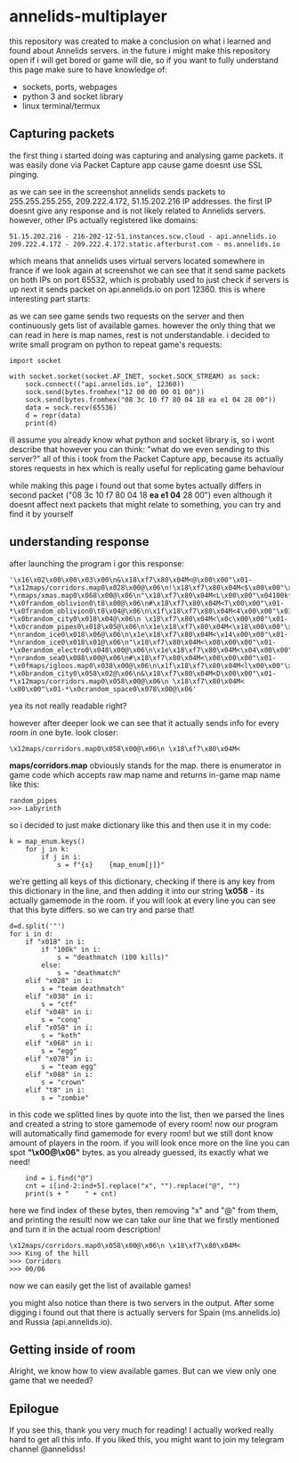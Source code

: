 # annelids-multiplayer
this repository was created to make a conclusion on what i learned and found about Annelids servers.
in the future i might make this repository open if i will get bored or game will die, so if you want to fully understand this page make sure to have knowledge of:
- sockets, ports, webpages
- python 3 and socket library
- linux terminal/termux
## Capturing packets
the first thing i started doing was capturing and analysing game packets. it was easily done via Packet Capture app cause game doesnt use SSL pinging.

as we can see in the screenshot annelids sends packets to 255.255.255.255, 209.222.4.172, 51.15.202.216 IP addresses.
the first IP doesnt give any response and is not likely related to Annelids servers. however, other IPs actually registered like domains:
```
51.15.202.216 - 216-202-12-51.instances.scw.cloud - api.annelids.io
209.222.4.172 - 209.222.4.172.static.afterburst.com - ms.annelids.io
```
which means that annelids uses virtual servers located somewhere in france
if we look again at screenshot we can see that it send same packets on both IPs on port 65532, which is probably used to just check if servers is up
next it sends packet on api.annelids.io on port 12360. this is where interesting part starts:

as we can see game sends two requests on the server and then continuously gets list of available games. however the only thing that we can read in here is map names, rest is not understandable.
i decided to write small program on python to repeat game's requests:
```
import socket

with socket.socket(socket.AF_INET, socket.SOCK_STREAM) as sock:
	sock.connect(("api.annelids.io", 12360))
	sock.send(bytes.fromhex("12 00 00 00 01 00"))
	sock.send(bytes.fromhex("08 3c 10 f7 80 04 18 ea e1 04 28 00"))
	data = sock.recv(65536)
	d = repr(data)
	print(d)
```
ill assume you already know what python and socket library is, so i wont describe that
however you can think: "what do we even sending to this server?"
all of this i took from the Packet Capture app, because its actually stores requests in hex which is really useful for replicating game behaviour 

while making this page i found out that some bytes actually differs in second packet ("08 3c 10 f7 80 04 18 **ea e1 04** 28 00")
even although it doesnt affect next packets that might relate to something, you can try and find it by yourself
## understanding response
after launching the program i gor this response:
```
'\x16\x02\x00\x00\x03\x00\n&\x18\xf7\x80\x04M<@\x00\x00"\x01-*\x12maps/corridors.map0\x028\x00@\x06\n!\x18\xf7\x80\x04M<$\x00\x00"\x01-*\rmaps/xmas.map0\x068\x00@\x06\n"\x18\xf7\x80\x04M<L\x00\x00"\x04100k*\x0bmaps/2D.map0\x018\x04@\x06\n#\x18\xf7\x80\x04M<,\x00\x00"\x01-*\x0frandom_oblivion0\t8\x00@\x06\n#\x18\xf7\x80\x04M<T\x00\x00"\x01-*\x0frandom_oblivion0\t8\x04@\x06\n\x1f\x18\xf7\x80\x04M<4\x00\x00"\x01-*\x0brandom_city0\x018\x04@\x06\n \x18\xf7\x80\x04M<\x0c\x00\x00"\x01-*\x0crandom_pipes0\x018\x05@\x06\n\x1e\x18\xf7\x80\x04M<\x18\x00\x00"\x01-*\nrandom_ice0\x018\x06@\x06\n\x1e\x18\xf7\x80\x04M<\x14\x00\x00"\x01-*\nrandom_ice0\x018\x01@\x06\n"\x18\xf7\x80\x04M<\x08\x00\x00"\x01-*\x0erandom_electro0\x048\x00@\x06\n\x1e\x18\xf7\x80\x04M<\x04\x00\x00"\x01-*\nrandom_sea0\x088\x00@\x06\n#\x18\xf7\x80\x04M<\x00\x00\x00"\x01-*\x0fmaps/igloos.map0\x038\x00@\x06\n\x1f\x18\xf7\x80\x04M<l\x00\x00"\x01-*\x0brandom_city0\x058\x02@\x06\n&\x18\xf7\x80\x04M<D\x00\x00"\x01-*\x12maps/corridors.map0\x058\x00@\x06\n \x18\xf7\x80\x04M< \x00\x00"\x01-*\x0crandom_space0\x078\x00@\x06'
```
yea its not really readable right?

however after deeper look we can see that it actually sends info for every room in one byte. look closer:
```
\x12maps/corridors.map0\x058\x00@\x06\n \x18\xf7\x80\x04M<
```
**maps/corridors.map** obviously stands for the map. there is enumerator in game code which accepts raw map name and returns in-game map name like this:
```
random_pipes
>>> Labyrinth
```
so i decided to just make dictionary like this and then use it in my code:
```
k = map_enum.keys()
	for j in k:
		if j in i:
			s = f"{s}    {map_enum[j]}"
```
we're getting all keys of this dictionary, checking if there is any key from this dictionary in the line, and then adding it into our string
**\x058** - its actually gamemode in the room. if you will look at every line you can see that this byte differs. so we can try and parse that!
```
d=d.split('"')
for i in d:
	if "x018" in i:
		if "100k" in i:
			s = "deathmatch (100 kills)"
		else:
			s = "deathmatch"
	elif "x028" in i:
		s = "team deathmatch"
	elif "x038" in i:
		s = "ctf"
	elif "x048" in i:
		s = "conq"
	elif "x058" in i:
		s = "koth"
	elif "x068" in i:
		s = "egg"
	elif "x078" in i:
		s = "team egg"
	elif "x088" in i:
		s = "crown"
	elif "t8" in i:
		s = "zombie"
```
in this code we splitted lines by quote into the list, then we parsed the lines and created a string to store gamemode of every room! now our program will automatically find gamemode for every room!
but we still dont know amount of players in the room. if you will look once more on the line you can spot **"\x00@\x06"** bytes. as you already guessed, its exactly what we need!
```
    ind = i.find("@")
	cnt = i[ind-2:ind+5].replace("x", "").replace("@", "")
	print(s + "    " + cnt)
```
here we find index of these bytes, then removing "x" and "@" from them, and printing the result!
now we can take our line that we firstly mentioned and turn it in the actual room description!
```
\x12maps/corridors.map0\x058\x00@\x06\n \x18\xf7\x80\x04M<
>>> King of the hill
>>> Corridors
>>> 00/06
```
now we can easily get the list of available games!

you might also notice than there is two servers in the output. After some digging i found out that there is actually servers for Spain (ms.annelids.io) and Russia (api.annelids.io). 
## Getting inside of room
Alright, we know how to view available games. But can we view only one game that we needed?

## Epilogue
If you see this, thank you very much for reading! I actually worked really hard to get all this info. If you liked this, you might want to join my telegram channel @annelidss!
